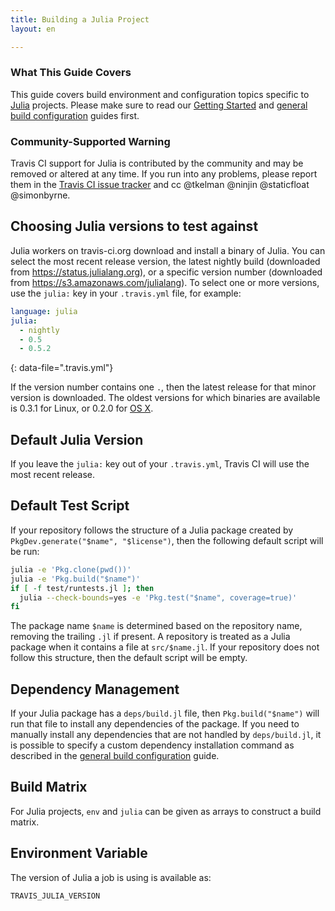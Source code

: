 ```yaml
---
title: Building a Julia Project
layout: en

---
```


### What This Guide Covers

This guide covers build environment and configuration topics specific to
[Julia](http://julialang.org) projects. Please make sure to read our
[Getting Started](/user/getting-started/) and
[general build configuration](/user/customizing-the-build/) guides first.

### Community-Supported Warning

Travis CI support for Julia is contributed by the community and may be removed
or altered at any time. If you run into any problems, please report them in the
[Travis CI issue tracker](https://github.com/travis-ci/travis-ci/issues/new?labels=julia)
and cc @tkelman @ninjin @staticfloat @simonbyrne.

## Choosing Julia versions to test against

Julia workers on travis-ci.org download and install a binary of Julia.
You can select the most recent release version, the latest nightly build
(downloaded from <https://status.julialang.org>), or a specific version number
(downloaded from <https://s3.amazonaws.com/julialang>). To select one or more
versions, use the `julia:` key in your `.travis.yml` file, for example:

```yaml
language: julia
julia:
  - nightly
  - 0.5
  - 0.5.2
```
{: data-file=".travis.yml"}

If the version number contains one `.`, then the latest release for that minor version
is downloaded. The oldest versions for which binaries are available is 0.3.1 for Linux,
or 0.2.0 for [OS X](/user/multi-os/).

## Default Julia Version

If you leave the `julia:` key out of your `.travis.yml`, Travis CI will use
the most recent release.

## Default Test Script

If your repository follows the structure of a Julia package created by
`PkgDev.generate("$name", "$license")`, then the following default script will be run:

```bash
julia -e 'Pkg.clone(pwd())'
julia -e 'Pkg.build("$name")'
if [ -f test/runtests.jl ]; then
  julia --check-bounds=yes -e 'Pkg.test("$name", coverage=true)'
fi
```

The package name `$name` is determined based on the repository name, removing
the trailing `.jl` if present. A repository is treated as a Julia package when
it contains a file at `src/$name.jl`. If your repository does not follow this
structure, then the default script will be empty.

## Dependency Management

If your Julia package has a `deps/build.jl` file, then `Pkg.build("$name")`
will run that file to install any dependencies of the package. If you need
to manually install any dependencies that are not handled by `deps/build.jl`,
it is possible to specify a custom dependency installation command as described
in the [general build configuration](/user/customizing-the-build/) guide.

## Build Matrix

For Julia projects, `env` and `julia` can be given as arrays
to construct a build matrix.

## Environment Variable

The version of Julia a job is using is available as:

```
TRAVIS_JULIA_VERSION
```
